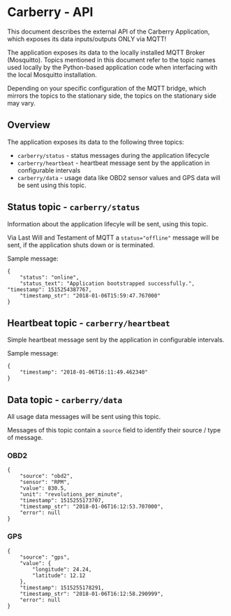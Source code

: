 # Carberry - API

This document describes the external API of the Carberry Application, which exposes its data inputs/outputs ONLY via MQTT!

The application exposes its data to the locally installed MQTT Broker (Mosquitto). Topics mentioned in this 
document refer to the topic names used locally by the Python-based application code when interfacing with the local Mosquitto installation.

Depending on your specific configuration of the MQTT bridge, which mirrors the topics to the stationary side,
the topics on the stationary side may vary.

## Overview

The application exposes its data to the following three topics:

* `carberry/status` - status messages during the application lifecycle
* `carberry/heartbeat` - heartbeat message sent by the application in configurable intervals
* `carberry/data` - usage data like OBD2 sensor values and GPS data will be sent using this topic.

## Status topic - `carberry/status`

Information about the application lifecyle will be sent, using this topic.

Via Last Will and Testament of MQTT a `status="offline"` message will be sent, if the application shuts down or is terminated.

Sample message:
```
{
    "status": "online", 
    "status_text": "Application bootstrapped successfully.", "timestamp": 1515254387767, 
    "timestamp_str": "2018-01-06T15:59:47.767000"
}
```

## Heartbeat topic - `carberry/heartbeat`

Simple heartbeat message sent by the application in configurable intervals.

Sample message:
```
{
    "timestamp": "2018-01-06T16:11:49.462340"
}
```

## Data topic - `carberry/data`

All usage data messages will be sent using this topic.

Messages of this topic contain a `source` field to identify their source / type of message.

### OBD2
```
{
    "source": "obd2",
    "sensor": "RPM",
    "value": 830.5,
    "unit": "revolutions_per_minute",
    "timestamp": 1515255173707,
    "timestamp_str": "2018-01-06T16:12:53.707000",
    "error": null
}
```

### GPS

```
{
    "source": "gps",
    "value": {
        "longitude": 24.24,
        "latitude": 12.12
    },
    "timestamp": 1515255178291,
    "timestamp_str": "2018-01-06T16:12:58.290999",
    "error": null
}
```